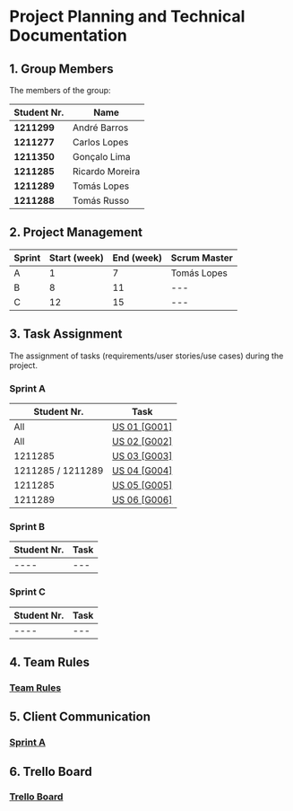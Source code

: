 # Project Planning and Technical Documentation

## 1. Group Members

The members of the group:

| Student Nr. | Name            |
| ----------- | --------------- |
| **1211299** | André Barros    |
| **1211277** | Carlos Lopes    |
| **1211350** | Gonçalo Lima    |
| **1211285** | Ricardo Moreira |
| **1211289** | Tomás Lopes     |
| **1211288** | Tomás Russo     |

## 2. Project Management

| Sprint | Start (week) | End (week) | Scrum Master |
| ------ | ------------ | ---------- | ------------ |
| A      | 1            | 7          | Tomás Lopes  |
| B      | 8            | 11         | ---          |
| C      | 12           | 15         | ---          |

## 3. Task Assignment

The assignment of tasks (requirements/user stories/use cases) during the project.

### Sprint A

| Student Nr.       | Task                                         |
| ----------------- | -------------------------------------------- |
| All               | [US 01 [G001]](sprint-a/us01-g001/README.md) |
| All               | [US 02 [G002]](sprint-a/us02-g002/README.md) |
| 1211285           | [US 03 [G003]](sprint-a/us03-g003/README.md) |
| 1211285 / 1211289 | [US 04 [G004]](sprint-a/us04-g004/README.md) |
| 1211285           | [US 05 [G005]](sprint-a/us05-g005/README.md) |
| 1211289           | [US 06 [G006]](sprint-a/us06-g006/README.md) |

### Sprint B

| Student Nr. | Task |
| ----------- | ---- |
| ----        | ---  |

### Sprint C

| Student Nr. | Task |
| ----------- | ---- |
| ----        | ---  |

## 4. Team Rules

### [Team Rules](team-rules.md)

## 5. Client Communication

### [Sprint A](client-clarifications/sprint-a.md)

## 6. Trello Board

### [Trello Board](https://trello.com/b/Hh1yaRy5/lapr4)
